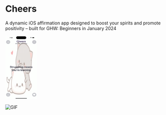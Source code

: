 # Cheers
A dynamic iOS affirmation app designed to boost your spirits and promote positivity – built for GHW: Beginners in January 2024


<img src="cheers.png" alt="App Screenshot" width="100" height="200">

![GIF](https://i.imgur.com/QfxQKDt.gif)



